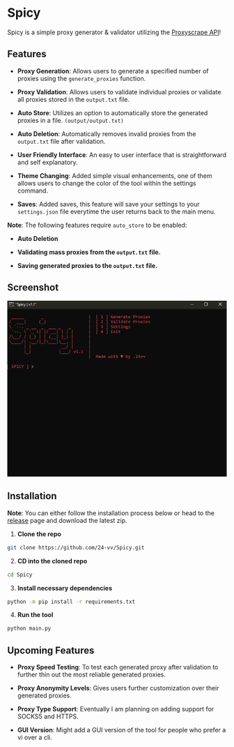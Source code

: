 # Spicy

Spicy is a simple proxy generator & validator utilizing the [Proxyscrape API](https://docs.proxyscrape.com/)!

## Features

- **Proxy Generation**: Allows users to generate a specified number of proxies using the ``generate_proxies`` function.

- **Proxy Validation**: Allows users to validate individual proxies or validate all proxies stored in the ``output.txt`` file.

- **Auto Store**: Utilizes an option to automatically store the generated proxies in a file. ``(output/output.txt)``

- **Auto Deletion**: Automatically removes invalid proxies from the ``output.txt`` file after validation.

- **User Friendly Interface**: An easy to user interface that is straightforward and self explanatory.

- **Theme Changing**: Added simple visual enhancements, one of them allows users to change the color of the tool within the settings command.

- **Saves**: Added saves, this feature will save your settings to your ``settings.json`` file everytime the user returns back to the main menu.

**Note**: The following features require ``auto_store`` to be enabled:

- **Auto Deletion**

- **Validating mass proxies from the ``output.txt`` file.**

- **Saving generated proxies to the ``output.txt`` file.**

## Screenshot

<p align="center">
  <img src="images/v1.1.PNG" alt="Logo">
</p>
</p>

## Installation 

**Note**: You can either follow the installation process below or head to the [release](https://github.com/24-vv/Spicy/releases) page and download the latest zip.

1. **Clone the repo**

```sh
git clone https://github.com/24-vv/Spicy.git
```

2. **CD into the cloned repo**

```sh
cd Spicy
```

3. **Install necessary dependencies**

```sh
python -m pip install -r requirements.txt
```

4. **Run the tool**

```sh
python main.py
```

## Upcoming Features

- **Proxy Speed Testing**: To test each generated proxy after validation to further thin out the most reliable generated proxies. 

- **Proxy Anonymity Levels**: Gives users further customization over their generated proxies.

- **Proxy Type Support**: Eventually I am planning on adding support for SOCKS5 and HTTPS. 

- **GUI Version**: Might add a GUI version of the tool for people who prefer a vi over a cli.
